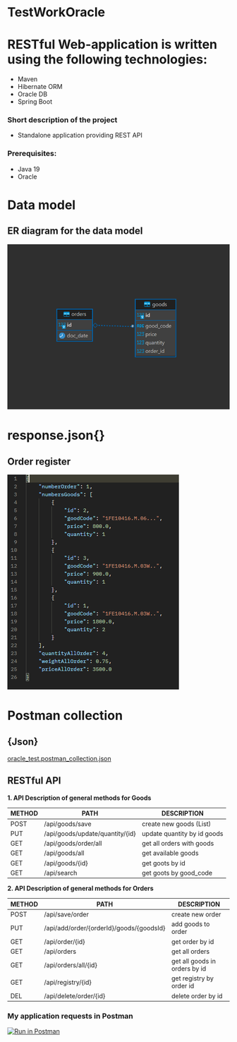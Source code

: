 # TestWorkOracle

# RESTful Web-application is written using the following technologies: 
  - Maven 
  - Hibernate ORM
  - Oracle DB 
  - Spring Boot
  
### Short description of the project
  - Standalone application providing REST API

### Prerequisites:
- Java 19
- Oracle

# Data model
## ER diagram for the data model

![db_diagram.png](src%2Fmain%2Fresources%2Fimg%2Fdb_diagram.png)

# response.json{}
## Order register

![responseJson.png](src%2Fmain%2Fresources%2Fimg%2FresponseJson.png)

# Postman collection
## {Json}
[oracle_test.postman_collection.json](src%2Fmain%2Fresources%2Ffiles%2Foracle_test.postman_collection.json)

## RESTful API

**1. API Description of general methods for Goods**

METHOD | PATH | DESCRIPTION
------------|-----|------------
POST | /api/goods/save      | create new goods (List)
PUT  | /api/goods/update/quantity/{id}    | update quantity by id goods
GET  | /api/goods/order/all | get all orders with goods
GET  | /api/goods/all       | get available goods
GET  | /api/goods/{id}      | get goots by id
GET  | /api/search          | get goots by good_code

**2. API Description of general methods for Orders**

METHOD | PATH               | DESCRIPTION
------------|--------------------|------------
POST | /api/save/order                          | create new order
PUT | /api/add/order/{orderId}/goods/{goodsId}  | add goods to order
GET | /api/order/{id}                           | get order by id
GET | /api/orders                               | get all orders
GET | /api/orders/all/{id}                      | get all goods in orders by id
GET | /api/registry/{id}                        | get registry by order id
DEL | /api/delete/order/{id}                    | delete order by id


### My application requests in Postman
[![Run in Postman](https://run.pstmn.io/button.svg)](https://app.getpostman.com/run-collection/d9af219fea3fe665c736?action=collection%2Fimport)
